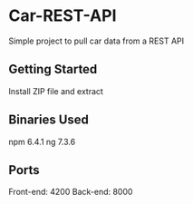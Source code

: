 # Car-REST-API
Simple project to pull car data from a REST API

## Getting Started
Install ZIP file and extract

## Binaries Used
npm 6.4.1
ng 7.3.6

## Ports
Front-end: 4200
Back-end: 8000
